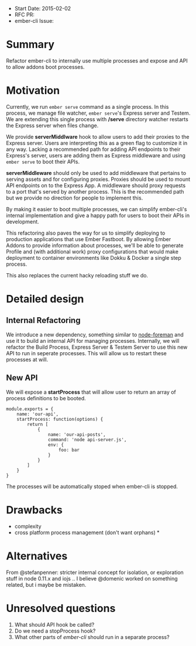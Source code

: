 - Start Date: 2015-02-02
- RFC PR: 
- ember-cli Issue: 

# Summary

Refactor ember-cli to internally use multiple processes and expose and API to allow addons boot processes.

# Motivation

Currently, we run `ember serve` command as a single process. In this process, we manage file watcher, `ember serve`'s Express server and Testem. We are extending this single process with **/serve** directory watcher restarts the Express server when files change. 

We provide **serverMiddlware** hook to allow users to add their proxies to the Express server. Users are interpreting this as a green flag to customize it in any way. Lacking a recommended path for adding API endpoints to their Express's server, users are adding them as Express middleware and using `ember serve` to boot their APIs.

**serverMiddleware** should only be used to add middleware that pertains to serving assets and for configuring proxies. Proxies should be used to mount API endpoints on to the Express App. A middleware should proxy requests to a port that's served by another process. This is the recommended path but we provide no direction for people to implement this. 

By making it easier to boot multiple processes, we can simplify ember-cli's internal implementation and give a happy path for users to boot their APIs in development.

This refactoring also paves the way for us to simplify deploying to production applications that use Ember Fastboot. By allowing Ember Addons to provide information about processes, we'll be able to generate Profile and (with additional work) proxy configurations that would make deployment to container environments like Dokku & Docker a single step process.

This also replaces the current hacky reloading stuff we do.
 
# Detailed design

## Internal Refactoring

We introduce a new dependency, something similar to [node-foreman](https://github.com/strongloop/node-foreman) and use it to build an internal API for managing processes. Internally, we will refactor the Build Process, Express Server & Testem Server to use this new API to run in seperate processes. This will allow us to restart these processes at will.

## New API

We will expose a **startProcess** that will allow user to return an array of process definitions to be booted.

```
module.exports = {
	name: 'our-api',
	startProcess: function(options) {
		return [
			{
				name: 'our-api-posts',
				command: 'node api-server.js',
				env: {
					foo: bar
				}
			}
		]
	}
}
```

The processes will be automatically stoped when ember-cli is stopped.

# Drawbacks

- complexity
- cross platform process management (don't want orphans) *

# Alternatives

From @stefanpenner: stricter internal concept for isolation, or exploration stuff in node 0.11.x and iojs .. I believe @domenic worked on something related, but i maybe be mistaken.

# Unresolved questions

1. What should API hook be called?
2. Do we need a stopProcess hook? 
3. What other parts of *ember-cli* should run in a separate process?

